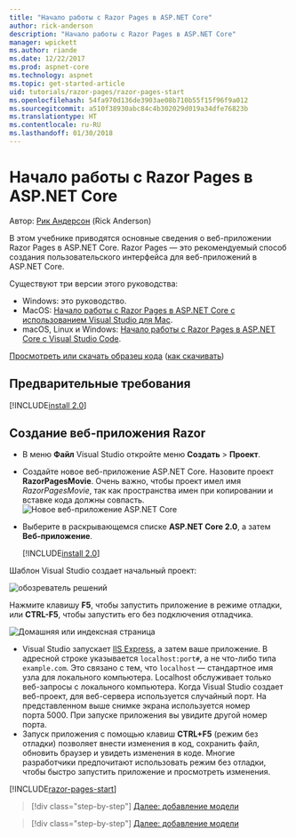 ```yaml
---
title: "Начало работы с Razor Pages в ASP.NET Core"
author: rick-anderson
description: "Начало работы с Razor Pages в ASP.NET Core"
manager: wpickett
ms.author: riande
ms.date: 12/22/2017
ms.prod: aspnet-core
ms.technology: aspnet
ms.topic: get-started-article
uid: tutorials/razor-pages/razor-pages-start
ms.openlocfilehash: 54fa970d136de3903ae08b710b55f15f96f9a012
ms.sourcegitcommit: a510f38930abc84c4b302029d019a34dfe76823b
ms.translationtype: HT
ms.contentlocale: ru-RU
ms.lasthandoff: 01/30/2018
---
```

# <a name="get-started-with-razor-pages-in-aspnet-core"></a>Начало работы с Razor Pages в ASP.NET Core

Автор: [Рик Андерсон](https://twitter.com/RickAndMSFT) (Rick Anderson)

В этом учебнике приводятся основные сведения о веб-приложении Razor Pages в ASP.NET Core. Razor Pages — это рекомендуемый способ создания пользовательского интерфейса для веб-приложений в ASP.NET Core.

Существуют три версии этого руководства:

* Windows: это руководство.
* MacOS: [Начало работы с Razor Pages в ASP.NET Core с использованием Visual Studio для Mac](xref:tutorials/razor-pages-mac/razor-pages-start).
* macOS, Linux и Windows: [Начало работы с Razor Pages в ASP.NET Core с Visual Studio Code](xref:tutorials/razor-pages-vsc/razor-pages-start).

[Просмотреть или скачать образец кода](https://github.com/aspnet/Docs/tree/master/aspnetcore/tutorials/razor-pages/razor-pages-start/sample/RazorPagesMovie) ([как скачивать](xref:tutorials/index#how-to-download-a-sample))

## <a name="prerequisites"></a>Предварительные требования

[!INCLUDE[install 2.0](../../includes/install2.0.md)]

## <a name="create-a-razor-web-app"></a>Создание веб-приложения Razor

* В меню **Файл** Visual Studio откройте меню **Создать** > **Проект**.
* Создайте новое веб-приложение ASP.NET Core. Назовите проект **RazorPagesMovie**. Очень важно, чтобы проект имел имя *RazorPagesMovie*, так как пространства имен при копировании и вставке кода должны совпасть.
  ![Новое веб-приложение ASP.NET Core](../../mvc/razor-pages/index/_static/np.png)
* Выберите в раскрывающемся списке **ASP.NET Core 2.0**, а затем **Веб-приложение**.

  [!INCLUDE[install 2.0](../../includes/dotnetcore-on-dotnetfx-vs.md)]

Шаблон Visual Studio создает начальный проект:

![обозреватель решений](razor-pages-start/_static/se.png)

Нажмите клавишу **F5**, чтобы запустить приложение в режиме отладки, или **CTRL-F5**, чтобы запустить его без подключения отладчика.

![Домашняя или индексная страница](razor-pages-start/_static/home.png)

* Visual Studio запускает [IIS Express](https://docs.microsoft.com/iis/extensions/introduction-to-iis-express/iis-express-overview), а затем ваше приложение. В адресной строке указывается `localhost:port#`, а не что-либо типа `example.com`. Это связано с тем, что `localhost` — стандартное имя узла для локального компьютера. Localhost обслуживает только веб-запросы с локального компьютера. Когда Visual Studio создает веб-проект, для веб-сервера используется случайный порт. На представленном выше снимке экрана используется номер порта 5000. При запуске приложения вы увидите другой номер порта.
* Запуск приложения с помощью клавиш **CTRL+F5** (режим без отладки) позволяет внести изменения в код, сохранить файл, обновить браузер и увидеть изменения в коде. Многие разработчики предпочитают использовать режим без отладки, чтобы быстро запустить приложение и просмотреть изменения.

[!INCLUDE[razor-pages-start](../../includes/RP/razor-pages-start.md)]

>[!div class="step-by-step"]
[Далее: добавление модели](xref:tutorials/razor-pages/model)

>[!div class="step-by-step"]
[Далее: добавление модели](xref:tutorials/razor-pages/model)
